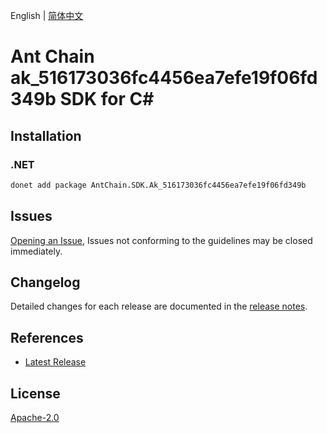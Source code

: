 English | [简体中文](README-CN.md)

# Ant Chain ak_516173036fc4456ea7efe19f06fd349b SDK for C#

## Installation

### .NET

```bash
donet add package AntChain.SDK.Ak_516173036fc4456ea7efe19f06fd349b
```

## Issues

[Opening an Issue](https://github.com/alipay/antchain-openapi-prod-sdk/issues/new), Issues not conforming to the guidelines may be closed immediately.

## Changelog

Detailed changes for each release are documented in the [release notes](./ChangeLog.md).

## References

* [Latest Release](https://github.com/alipay/antchain-openapi-prod-sdk/)

## License

[Apache-2.0](http://www.apache.org/licenses/LICENSE-2.0)
